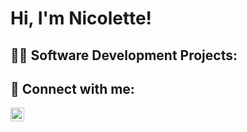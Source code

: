 <h1>Hi, I'm Nicolette!</h1>

<h2>👨‍💻 Software Development Projects:</h2>

<!-- - [Active Directory Home Lab](https://github.com/joshmadakor1/Algorithms-Practice) -->

<h2> 🤳 Connect with me:</h2>

[<img align="left" alt="NicoletteRoberts | LinkedIn" width="22px" src="https://cdn.jsdelivr.net/npm/simple-icons@v3/icons/linkedin.svg" />][linkedin]

[linkedin]: https://www.linkedin.com/in/nicolette-roberts/

<!--
**joshmadakor1/joshmadakor1** is a ✨ _special_ ✨ repository because its `README.md` (this file) appears on your GitHub profile.

Here are some ideas to get you started:

- 🔭 I’m currently working on ...
- 🌱 I’m currently learning ...
- 👯 I’m looking to collaborate on ...
- 🤔 I’m looking for help with ...
- 💬 Ask me about ...
- 📫 How to reach me: ...
- 😄 Pronouns: ...
- ⚡ Fun fact: ...
-->
